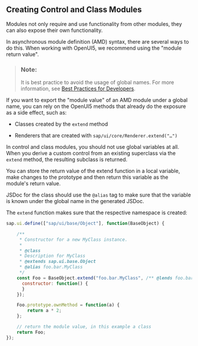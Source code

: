 <!-- loioc78c07c094e04ccfaab659378a1707c7 -->

## Creating Control and Class Modules

Modules not only require and use functionality from other modules, they can also expose their own functionality.

In asynchronous module definition \(AMD\) syntax, there are several ways to do this. When working with OpenUI5, we recommend using the "module return value".

> ### Note:  
> It is best practice to avoid the usage of global names. For more information, see [Best Practices for Developers](../03_Get-Started/best-practices-for-developers-28fcd55.md).

If you want to export the "module value" of an AMD module under a global name, you can rely on the OpenUI5 methods that already do the exposure as a side effect, such as:

-   Classes created by the `extend` method

-   Renderers that are created with `sap/ui/core/Renderer.extend("…")`


In control and class modules, you should not use global variables at all. When you derive a custom control from an existing superclass via the `extend` method, the resulting subclass is returned.

You can store the return value of the extend function in a local variable, make changes to the prototype and then return this variable as the module's return value.

JSDoc for the class should use the `@alias` tag to make sure that the variable is known under the global name in the generated JSDoc.

The `extend` function makes sure that the respective namespace is created:

```js
sap.ui.define(["sap/ui/base/Object"], function(BaseObject) {

    /**
     * Constructor for a new MyClass instance.
     *
     * @class
     * Description for MyClass
     * @extends sap.ui.base.Object
     * @alias foo.bar.MyClass
     */  
    const Foo = BaseObject.extend("foo.bar.MyClass", /** @lends foo.bar.MyClass.prototype */ {
      constructor: function() {
      }
    });

    Foo.prototype.ownMethod = function(a) {
        return a * 2;
    };

    // return the module value, in this example a class
    return Foo;
});
```

